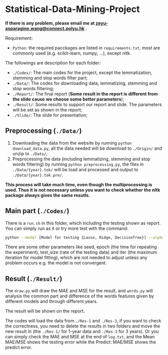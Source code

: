 # Statistical-Data-Mining-Project

**If there is any problem, please email me at [zeyu-asparagine.wang@connect.polyu.hk](mailto:zeyu-asparagine.wang@connect.polyu.hk) .**

Requirement:

- `Python`: the required pacckages are listed in `requirements.txt`, most are commonly used (e.g. scikit-learn, numpy, ...), except nltk.

The followings are description for each folder:

- `./Codes/`: The main codes for the project, except the lemmatization, stemming and stop words filter part;
- `./Data/`: The codes for downloading data, lemmatizing, stemming and stop words filtering;
- `./Report/`: The final report (**Some result in the report is different from the slide cause we  choose some better parameters**);
- `./Result/`: Some results to support our report and slide. The parameters will be set as shown in the report;
- `./Slide/`: The slide for presentation;

## Preprocessing (`./Data/`)

1. Downloading the data from the website by running `python download_data.py`, all the data needed will be download to `./Origin/` and unzip to `./Data/`;
2. Preprocessing the data (including lemmatizing, stemming and stop words filtering) by running `python preprocessing.py`, the files in `./Data/{year}.tok/` will be load and processed and output to `./Data/{year}.tok.pre/`.

**This process will take much time, even though the multiprocessing is used. Thus it is not necessary unless you want to check whether the nltk package always gives the same resutls.**

## Main part (`./Codes/`)

There is a `run.sh` in this folder, which including the testing shown as report. You can simply run as it or try more test with the command:

```bash
python --model [Model for testing {Lasso, Ridge, DecisionTree}] --alpha [Parameter for Lasso/Ridge] --max_depth [Parameter for DecisionTree] --min_samples_split [Parameter for DecisionTree] --min_samples_leaf [Parameter for DecisionTree] --target_dim [The number of component given by NMF] --start_year [The time interval for input data (included this year)] --end_year [The time interval for input data (included this year)]
```

There are some other parameters like seed, epoch (the time for repeating the experiment), test_size (rate of the testing data) and iter (the maximum iteration for model fitting), which are not needed to adjust unless any problem occurs e.g. the model is not convergent.

## Result (`./Result/`)

The `draw.py` will draw the MAE and MSE for the result, and `words.py` will analysis the common part and difference of the words features given by different models and through different years.

The result will be shown on the report.

The codes will load the data from `./Res-1` and `./Res-3`, if you want to check the correctness, you need to delete the results in two folders and move the new result in (the `./Res-1/` for 1-year data and `./Res-3` for 3 years). Or you can simply check the MAE and MSE at the end of `log.txt`, and the Mean MAE/MSE shows the testing error while the Predict: MAE/MSE shows the predict error.